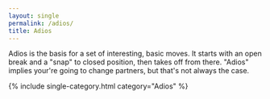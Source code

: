 ```yaml
---
layout: single
permalink: /adios/
title: Adios
---
```


Adios is the basis for a set of interesting, basic moves.  It starts with an open break and a 
"snap" to closed position, then takes off from there.  "Adios" implies your're going to change
partners, but that's not always the case.  

{% include single-category.html category="Adios" %}

